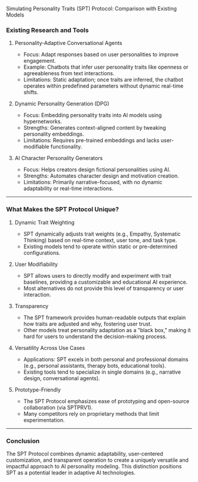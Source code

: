 Simulating Personality Traits (SPT) Protocol: Comparison with Existing Models

### Existing Research and Tools

1. Personality-Adaptive Conversational Agents
   - Focus: Adapt responses based on user personalities to improve engagement.
   - Example: Chatbots that infer user personality traits like openness or agreeableness from text interactions.
   - Limitations: Static adaptation; once traits are inferred, the chatbot operates within predefined parameters without dynamic real-time shifts.

2. Dynamic Personality Generation (DPG)
   - Focus: Embedding personality traits into AI models using hypernetworks.
   - Strengths: Generates context-aligned content by tweaking personality embeddings.
   - Limitations: Requires pre-trained embeddings and lacks user-modifiable functionality.

3. AI Character Personality Generators
   - Focus: Helps creators design fictional personalities using AI.
   - Strengths: Automates character design and motivation creation.
   - Limitations: Primarily narrative-focused, with no dynamic adaptability or real-time interactions.

---

### What Makes the SPT Protocol Unique?

1. Dynamic Trait Weighting
   - SPT dynamically adjusts trait weights (e.g., Empathy, Systematic Thinking) based on real-time context, user tone, and task type.
   - Existing models tend to operate within static or pre-determined configurations.

2. User Modifiability
   - SPT allows users to directly modify and experiment with trait baselines, providing a customizable and educational AI experience.
   - Most alternatives do not provide this level of transparency or user interaction.

3. Transparency
   - The SPT framework provides human-readable outputs that explain how traits are adjusted and why, fostering user trust.
   - Other models treat personality adaptation as a "black box," making it hard for users to understand the decision-making process.

4. Versatility Across Use Cases
   - Applications: SPT excels in both personal and professional domains (e.g., personal assistants, therapy bots, educational tools).
   - Existing tools tend to specialize in single domains (e.g., narrative design, conversational agents).

5. Prototype-Friendly
   - The SPT Protocol emphasizes ease of prototyping and open-source collaboration (via SPTPRV1).
   - Many competitors rely on proprietary methods that limit experimentation.

---

### Conclusion
The SPT Protocol combines dynamic adaptability, user-centered customization, and transparent operation to create a uniquely versatile and impactful approach to AI personality modeling. 
This distinction positions SPT as a potential leader in adaptive AI technologies.
